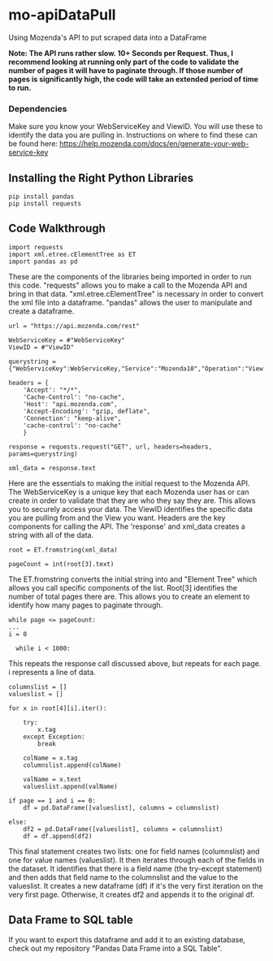 # mo-apiDataPull
Using Mozenda's API to put scraped data into a DataFrame

**Note: The API runs rather slow. 10+ Seconds per Request. Thus, I recommend looking at running only part of the code to validate the number of pages it will have to paginate through. If those number of pages is significantly high, the code will take an extended period of time to run.**

### Dependencies

Make sure you know your WebServiceKey and ViewID. You will use these to identify the data you are pulling in. Instructions on where to find these can be found here: https://help.mozenda.com/docs/en/generate-your-web-service-key

## Installing the Right Python Libraries

```
pip install pandas
pip install requests
```

## Code Walkthrough

```
import requests
import xml.etree.cElementTree as ET
import pandas as pd
```

These are the components of the libraries being imported in order to run this code. "requests" allows you to make a call to the Mozenda API and bring in that data. "xml.etree.cElementTree" is necessary in order to convert the xml file into a dataframe. "pandas" allows the user to manipulate and create a dataframe.

```
url = "https://api.mozenda.com/rest"

WebServiceKey = #"WebServiceKey"
ViewID = #"ViewID"

querystring = {"WebServiceKey":WebServiceKey,"Service":"Mozenda10","Operation":"View.GetItems","ViewID":ViewID,"PageItemCount":"1000","PageNumber":"1"}

headers = {
    'Accept': "*/*",
    'Cache-Control': "no-cache",
    'Host': "api.mozenda.com",
    'Accept-Encoding': "gzip, deflate",
    'Connection': "keep-alive",
    'cache-control': "no-cache"
    }

response = requests.request("GET", url, headers=headers, params=querystring)

xml_data = response.text
```

Here are the essentials to making the initial request to the Mozenda API. The WebServiceKey is a unique key that each Mozenda user has or can create in order to validate that they are who they say they are. This allows you to securely access your data. The ViewID identifies the specific data you are pulling from and the View you want. Headers are the key components for calling the API. The 'response' and xml_data creates a string with all of the data.

```
root = ET.fromstring(xml_data)

pageCount = int(root[3].text)
```

The ET.fromstring converts the initial string into and "Element Tree" which allows you call specific components of the list. Root[3] identifies the number of total pages there are. This allows you to create an element to identify how many pages to paginate through.

```
while page <= pageCount:
...
i = 0

  while i < 1000:
```

This repeats the response call discussed above, but repeats for each page. i represents a line of data.

```
columnslist = []
valueslist = []

for x in root[4][i].iter():

    try:
        x.tag
    except Exception:
        break

    colName = x.tag
    columnslist.append(colName)

    valName = x.text
    valueslist.append(valName)

if page == 1 and i == 0:
    df = pd.DataFrame([valueslist], columns = columnslist)

else:
    df2 = pd.DataFrame([valueslist], columns = columnslist)
    df = df.append(df2)

```

This final statement creates two lists: one for field names (columnslist) and one for value names (valueslist). It then iterates through each of the fields in the dataset. It identifies that there is a field name (the try-except statement) and then adds that field name to the columnslist and the value to the valueslist. It creates a new dataframe (df) if it's the very first iteration on the very first page. Otherwise, it creates df2 and appends it to the original df.

## Data Frame to SQL table

If you want to export this dataframe and add it to an existing database, check out my repository "Pandas Data Frame into a SQL Table".

